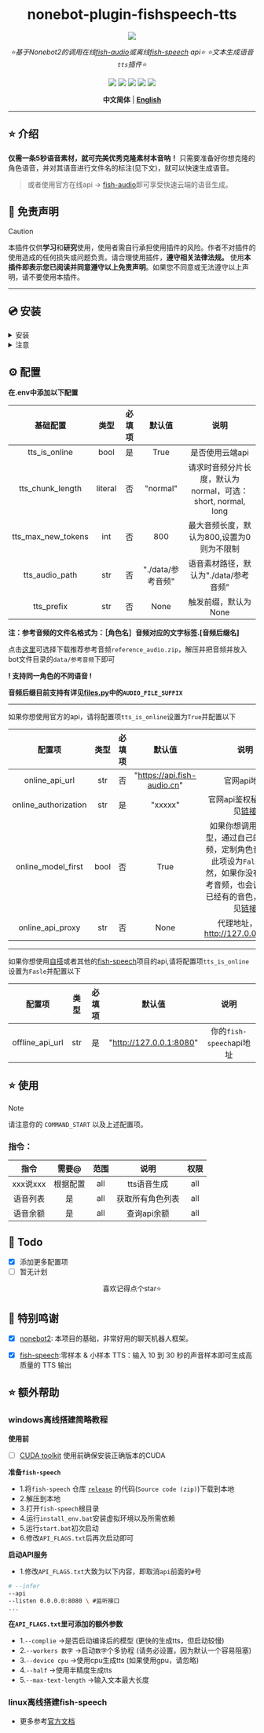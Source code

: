 <div align="center">

# nonebot-plugin-fishspeech-tts

<a href="https://v2.nonebot.dev/store">
<img src="https://count.getloli.com/get/@nonebot-plugin-fishspeech-tts?theme=asoul"></a>

_⭐基于Nonebot2的调用在线[fish-audio](https://fish.audio/zh-CN/)或离线[fish-speech](https://github.com/fishaudio/fish-speech) api⭐_
_⭐文本生成语音`tts`插件⭐_

<a href="https://www.python.org/downloads/release/python-390/">
    <img src="https://img.shields.io/badge/python-3.10+-blue"></a>
<a href="https://qm.qq.com/q/SL6m4KdFe4">
    <img src="https://img.shields.io/badge/QQ-1141538825-yellow"></a>
<a href="https://github.com/Cvandia/nonebot-plugin-game-torrent/blob/main/LICENCE">
    <img src="https://img.shields.io/badge/license-MIT-blue"></a>
<a href="https://v2.nonebot.dev/">
    <img src="https://img.shields.io/badge/Nonebot2-2.2.0+-red"></a>
<a href="https://github.com/Cvandia/nonebot-plugin-fishspeech-tts/actions/workflows/python-app.yml">
    <img src="https://github.com/Cvandia/nonebot-plugin-fishspeech-tts/actions/workflows/python-app.yml/badge.svg?branch=master"></a>

**中文简体** | [**English**](./docs/README_EN.md)

</div>

---

## ⭐ 介绍

**仅需一条5秒语音素材，就可~~完美~~优秀克隆素材本音呐！**
只需要准备好你想克隆的角色语音，并对其语音进行文件名的标注(见下文)，就可以快速生成语音。

> 或者使用官方在线api -> [fish-audio](https://fish.audio/zh-CN/)即可享受快速云端的语音生成。

## 📜 免责声明

> [!CAUTION]
> 本插件仅供**学习**和**研究**使用，使用者需自行承担使用插件的风险。作者不对插件的使用造成的任何损失或问题负责。请合理使用插件，**遵守相关法律法规。**
使用**本插件即表示您已阅读并同意遵守以上免责声明**。如果您不同意或无法遵守以上声明，请不要使用本插件。

---

## 💿 安装

<details>
<summary>安装</summary>

`pipx` 安装

```bash
pipx install nonebot-plugin-fishspeech-tts -U
```
> [!note] 在nonebot的pyproject.toml中的plugins = ["xxx"]添加此插件

`nb-cli`安装
```bash
nb plugin install nonebot-plugin-fishspeech-tts -U
```

`git clone`安装(不推荐)

- 命令窗口`cmd`下运行
```bash
git clone https://github.com/Cvandia/nonebot-plugin-fishspeech-tts
```
- 在窗口运行处
将文件夹`nonebot-plugin-fishspeech-tts`复制到bot根目录下的`src/plugins`(或创建bot时的其他名称`xxx/plugins`)


 </details>

 <details>
 <summary>注意</summary>

 推荐镜像站下载

 清华源```https://pypi.tuna.tsinghua.edu.cn/simple```

 阿里源```https://mirrors.aliyun.com/pypi/simple/```

</details>

## ⚙️ 配置

**在.env中添加以下配置**

|     基础配置     |  类型   | 必填项 |      默认值       |                            说明                             |
| :--------------: | :-----: | :----: | :---------------: | :---------------------------------------------------------: |
|  tts_is_online   |  bool   |   是   |       True        |                       是否使用云端api                       |
| tts_chunk_length | literal |   否   |     "normal"      | 请求时音频分片长度，默认为normal，可选：short, normal, long |
| tts_max_new_tokens   |   int   |   否   |       800       |                   最大音频长度，默认为800,设置为0则为不限制                   |
|  tts_audio_path  |   str   |   否   | "./data/参考音频" |            语音素材路径，默认为"./data/参考音频"            |
|    tts_prefix    |   str   |   否   |       None        |                    触发前缀，默认为None                     |

**注：参考音频的文件名格式为：［角色名］音频对应的文字标签.[音频后缀名]**

点击[这里](https://github.com/Cvandia/nonebot-plugin-fishspeech-tts/releases)可选择下载推荐参考音频`reference_audio.zip`，解压并把音频并放入bot文件目录的`data/参考音频`下即可

**! 支持同一角色的不同语音 !**

**音频后缀目前支持有详见[files.py](./nonebot_plugin_fishspeech_tts/files.py)中的`AUDIO_FILE_SUFFIX`**
___

如果你想使用官方的api，请将配置项`tts_is_online`设置为`True`并配置以下

|        配置项        | 类型  | 必填项 | 默认值  |                                                                                     说明                                                                                     |
| :------------------: | :---: | :----: | :-----: | :--------------------------------------------------------------------------------------------------------------------------------------------------------------------------: |
| online_api_url      |  str  |   否   | "https://api.fish-audio.cn"| 官网api地址  |
| online_authorization |  str  |   是   | "xxxxx" |                                                    官网api鉴权秘钥，详见[链接](https://fish.audio/zh-CN/go-api/api-keys/)                                                    |
|  online_model_first  | bool  |   否   |  True   | 如果你想调用官方模型，通过自己的参考音频，定制角色音色，将此项设为`False`。当然，如果你没有准备参考音频，也会调用官网已经有的音色，具体详见[链接](https://fish.audio/zh-CN/) |
|   online_api_proxy   |  str  |   否   |  None   |                                                                     代理地址，如：http://127.0.0.1:7890                                                                      |

---

如果你想使用[自搭](#离线搭建fish-speech)或者其他的[fish-speech](https://github.com/fishaudio/fish-speech)项目的api,请将配置项`tts_is_online`设置为`Fasle`并配置以下

|     配置项      | 类型  | 必填项 |         默认值          |           说明           |
| :-------------: | :---: | :----: | :---------------------: | :----------------------: |
| offline_api_url |  str  |   是   | "http://127.0.0.1:8080" | 你的`fish-speech`api地址 |

## ⭐ 使用

> [!note]
> 请注意你的 `COMMAND_START` 以及上述配置项。

### 指令：

|   指令   |  需要@   | 范围  |       说明       | 权限  |
| :------: | :------: | :---: | :--------------: | :---: |
| xxx说xxx | 根据配置 |  all  |   tts语音生成    |  all  |
| 语音列表 |    是    |  all  | 获取所有角色列表 |  all  |
| 语音余额 |    是    |  all  |   查询api余额    |  all  |

## 🌙 Todo
 - [x] 添加更多配置项
 - [ ] 暂无计划

<center>喜欢记得点个star⭐</center>

## 💝 特别鸣谢

- [x] [nonebot2](https://github.com/nonebot/nonebot2): 本项目的基础，非常好用的聊天机器人框架。
- [x] [fish-speech](https://github.com/fishaudio/fish-speech):零样本 & 小样本 TTS：输入 10 到 30 秒的声音样本即可生成高质量的 TTS 输出


## ⭐ 额外帮助

### windows离线搭建简略教程

**使用前**
- [ ] [CUDA toolkit](https://developer.nvidia.com/cuda-toolkit) 使用前确保安装正确版本的CUDA

**准备`fish-speech`**
- 1.将`fish-speech` 仓库 [`release`](https://github.com/fishaudio/fish-speech/releases) 的代码(`Source code
(zip)`)下载到本地
- 2.解压到本地
- 3.打开`fish-speech`根目录
- 4.运行`install_env.bat`安装虚拟环境以及所需依赖
- 5.运行`start.bat`初次启动
- 6.修改`API_FLAGS.txt`后再次启动即可

**启动API服务**

- 1.修改`API_FLAGS.txt`大致为以下内容，即取消`api`前面的`#`号
```bash
# --infer
--api
--listen 0.0.0.0:8080 \ #监听接口
...
```
**在`API_FLAGS.txt`里可添加的额外参数**
- 1.`--complie` ->是否启动编译后的模型 (更快的生成tts，但启动较慢)
- 2.`--workers 数字` ->启动`数字`个多协程 (请务必设置，因为默认一个容易阻塞)
- 3.`--device cpu` ->使用cpu生成tts (如果使用gpu，请忽略)
- 4.`--half` ->使用半精度生成tts
- 5.`--max-text-length` ->输入文本最大长度

### linux离线搭建fish-speech
- 更多参考[官方文档](https://speech.fish.audio/zh)

